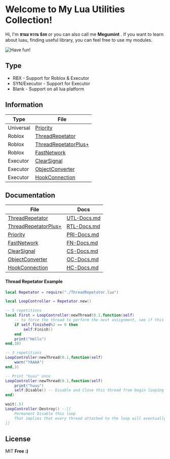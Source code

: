 # Welcome to My Lua Utilities Collection!

Hi, I'm  **ชานม หวาน น้อย** or you can also call me **Megumint** . If you want to learn about luau, finding useful library,  you can feel free to use my modules.

![Have fun!](https://i.imgur.com/0jzjYZH.gif)
## **Type**
- RBX - Support for Roblox & Executor
- SYN/Executor - Support for Executor
- Blank - Support on all lua platform

## **Information**
| Type | File |
| ------ | ------ |
| Universal | [Priority][PRI] |
| Roblox    | [ThreadRepetator][UTR] |
| Roblox    | [ThreadRepetatorPlus+][RTR]
| Roblox    | [FastNetwork][FN] |
| Executor  | [ClearSignal][CS] |
| Executor  | [ObjectConverter][OC] |
| Executor  | [HookConnection][HC] |

## **Documentation**
| File | Docs |
| ------ | ------ |
[ThreadRepetator][UTR] | [UTL-Docs.md][RICKROLL] |
[ThreadRepetatorPlus+][RTR] | [RTL-Docs.md][RICKROLL] |
[Priority][PRI] | [PRI-Docs.md][RICKROLL] |
[FastNetwork][FN] | [FN-Docs.md][RICKROLL] |
[ClearSignal][CS] | [CS-Docs.md][RICKROLL] |
[ObjectConverter][OC] | [OC-Docs.md][RICKROLL] |
[HookConnection][HC] | [HC-Docs.md][RICKROLL] |

#### __Thread Repetator Example__
```lua
local Repetator = require("./ThreadRepetator.lua")

local LoopController = Repetator.new()

-- 5 repetitions
local First = LoopController:newThread(0.1,function(self)
    -- to force the thread to perform the next assignment, see if this thread run success amount has no decimal.
    if self.finished%2 == 0 then
        self:Finish()
    end
    print("Hello")
end,10)

-- 3 repetitions
LoopController:newThread(0.1,function(self)
    warn("YAAAA")
end,3)

-- Print "huuu" once
LoopController:newThread(0.1,function(self)
    print("huuu")
    self:Disable() -- Disable and Close this thread from begin looping instantly
end)

wait(.5)
LoopController:Destroy() --[[
    Permanent Disable this loop
    That implies that every thread attached to the loop will eventually in dead state.
]]
```

## License
MIT
**Free :)**


[FN]: <https://github.com/Poopland/Megumint-Utilities/blob/main/RBX-FastNetwork.lua>
[CS]: <https://github.com/Poopland/Megumint-Utilities/blob/main/SYN-ClearSignal.lua>
[OC]: <https://github.com/Poopland/Megumint-Utilities/blob/main/SYN-ObjectConverter.lua>
[HC]: <https://github.com/Poopland/Megumint-Utilities/blob/main/SYN-hookconnection.lua>
[RTR]: <https://github.com/Poopland/Megumint-Utilities/blob/main/RBX-Thread%20Repetator.lua>
[UTR]: <https://github.com/Poopland/Megumint-Utilities/blob/main/ThreadLooper.lua>
[PRI]: <https://github.com/Poopland/Megumint-Utilities/blob/main/Priority.lua>
[RICKROLL]: <https://www.youtube.com/watch?v=dQw4w9WgXcQ>
